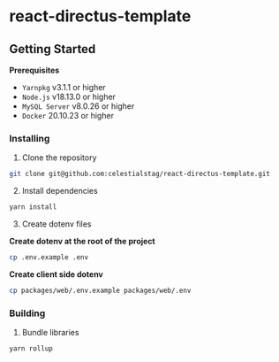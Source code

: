 # react-directus-template

## Getting Started

**Prerequisites**

- `Yarnpkg` v3.1.1 or higher
- `Node.js` v18.13.0 or higher
- `MySQL Server` v8.0.26 or higher
- `Docker` 20.10.23 or higher

### Installing

1. Clone the repository

```bash
git clone git@github.com:celestialstag/react-directus-template.git
```

2. Install dependencies

```bash
yarn install
```

3.  Create dotenv files

**Create dotenv at the root of the project**

```bash
cp .env.example .env
```

**Create client side dotenv**

```bash
cp packages/web/.env.example packages/web/.env
```

### Building

1. Bundle libraries

```bash
yarn rollup
```
